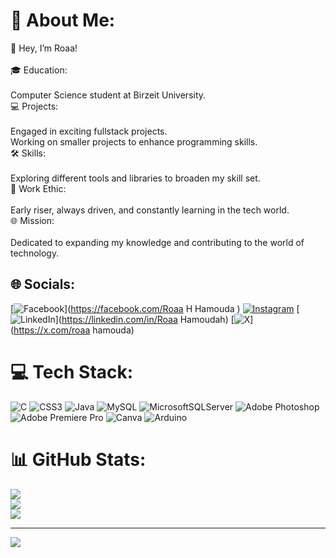 # 💫 About Me:
👋 Hey, I’m Roaa!<br><br>🎓 Education:<br><br>Computer Science student at Birzeit University.<br>💻 Projects:<br><br>Engaged in exciting fullstack projects.<br>Working on smaller projects to enhance programming skills.<br>🛠️ Skills:<br><br>Exploring different tools and libraries to broaden my skill set.<br>🌅 Work Ethic:<br><br>Early riser, always driven, and constantly learning in the tech world.<br>🌐 Mission:<br><br>Dedicated to expanding my knowledge and contributing to the world of technology.<br>


## 🌐 Socials:
[![Facebook](https://img.shields.io/badge/Facebook-%231877F2.svg?logo=Facebook&logoColor=white)](https://facebook.com/Roaa H Hamouda ) [![Instagram](https://img.shields.io/badge/Instagram-%23E4405F.svg?logo=Instagram&logoColor=white)](https://instagram.com/rere._.h20) [![LinkedIn](https://img.shields.io/badge/LinkedIn-%230077B5.svg?logo=linkedin&logoColor=white)](https://linkedin.com/in/Roaa Hamoudah) [![X](https://img.shields.io/badge/X-black.svg?logo=X&logoColor=white)](https://x.com/roaa hamouda) 

# 💻 Tech Stack:
![C](https://img.shields.io/badge/c-%2300599C.svg?style=for-the-badge&logo=c&logoColor=white) ![CSS3](https://img.shields.io/badge/css3-%231572B6.svg?style=for-the-badge&logo=css3&logoColor=white) ![Java](https://img.shields.io/badge/java-%23ED8B00.svg?style=for-the-badge&logo=openjdk&logoColor=white) ![MySQL](https://img.shields.io/badge/mysql-%2300000f.svg?style=for-the-badge&logo=mysql&logoColor=white) ![MicrosoftSQLServer](https://img.shields.io/badge/Microsoft%20SQL%20Server-CC2927?style=for-the-badge&logo=microsoft%20sql%20server&logoColor=white) ![Adobe Photoshop](https://img.shields.io/badge/adobe%20photoshop-%2331A8FF.svg?style=for-the-badge&logo=adobe%20photoshop&logoColor=white) ![Adobe Premiere Pro](https://img.shields.io/badge/Adobe%20Premiere%20Pro-9999FF.svg?style=for-the-badge&logo=Adobe%20Premiere%20Pro&logoColor=white) ![Canva](https://img.shields.io/badge/Canva-%2300C4CC.svg?style=for-the-badge&logo=Canva&logoColor=white) ![Arduino](https://img.shields.io/badge/-Arduino-00979D?style=for-the-badge&logo=Arduino&logoColor=white)
# 📊 GitHub Stats:
![](https://github-readme-stats.vercel.app/api?username=RoaaHamoudah&theme=dark&hide_border=false&include_all_commits=false&count_private=false)<br/>
![](https://github-readme-streak-stats.herokuapp.com/?user=RoaaHamoudah&theme=dark&hide_border=false)<br/>
![](https://github-readme-stats.vercel.app/api/top-langs/?username=RoaaHamoudah&theme=dark&hide_border=false&include_all_commits=false&count_private=false&layout=compact)

---
[![](https://visitcount.itsvg.in/api?id=RoaaHamoudah&icon=0&color=0)](https://visitcount.itsvg.in)

<!-- Proudly created with GPRM ( https://gprm.itsvg.in ) -->
